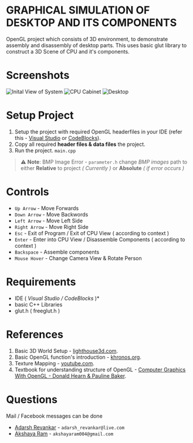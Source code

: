 # GRAPHICAL SIMULATION OF DESKTOP AND ITS COMPONENTS
OpenGL project which consists of 3D environment, to demonstrate assembly and disassembly of desktop parts. This uses basic glut library to construct a 3D Scene of CPU and it's components.

# Screenshots
![Inital View of System](https://user-images.githubusercontent.com/48080453/60199807-5a41f600-9862-11e9-849c-9f65a8638e0d.png)
![CPU Cabinet](https://user-images.githubusercontent.com/48080453/60199855-73e33d80-9862-11e9-9d0f-3606fbb0bbb8.png)
![Desktop](https://user-images.githubusercontent.com/48080453/60199856-73e33d80-9862-11e9-850e-467f089f63cc.png)

# Setup Project
  1. Setup the project with required OpenGL headerfiles in your IDE (refer this - [Visual Studio](https://www.youtube.com/watch?v=k9LDF016_1A) or [CodeBlocks](https://www.youtube.com/watch?time_continue=79&v=Le4ub4apbn0)).
  2. Copy all required __header files & data files__ the project.
  3. Run the project. `main.cpp`
  
 > ⚠ **Note**: BMP Image Error - `parameter.h` change _BMP images_ path to either **Relative** to project *( Currently )* or **Absolute**  *( if error occurs )*
  
# Controls
  - `Up Arrow` - Move Forwards
  - `Down Arrow` - Move Backwords
  - `Left Arrow` - Move Left Side
  - `Right Arrow` - Move Right Side
  - `Esc` - Exit of Program / Exit of CPU View ( according to context )
  - `Enter` - Enter into CPU View / Disassemble Components ( according to context )
  - `Backspace` - Assemble components
  - `Mouse Hover` - Change Camera View & Rotate Person
  
# Requirements
  - IDE ( *Visual Studio / CodeBlocks* )\*
  - basic C++ Libraries
  - glut.h ( freeglut.h )
    
# References
  1. Basic 3D World Setup - [lighthouse3d.com](http://www.lighthouse3d.com/tutorials/glut-tutorial/).
  2. Basic OpenGL function's introduction - [khronos.org](https://www.khronos.org/).
  3. Texture Mapping - [youtube.com](https://www.youtube.com/watch?v=Eh0HeTCCgnE&t=452s).
  4. Textbook for understanding structure of OpenGL - [Computer Graphics With OpenGL - Donald Hearn & Pauline Baker](https://doc.lagout.org/programmation/OpenGL/Computer%20Graphics%20with%20OpenGL%20%284th%20ed.%29%20%5BHearn%2C%20Baker%20%26%20Carithers%202013%5D.pdf).
  
  # Questions
   Mail / Facebook messages can be done
   * [Adarsh Revankar](https://www.facebook.com/adarsh.revankar.3) - `adarsh_revankar@live.com`
   * [Akshaya Ram](https://www.facebook.com/akshaya.muthuraman) - `akshayaram004@gmail.com`
